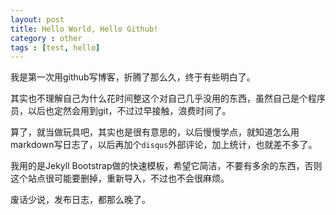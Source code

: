 ```yaml
---
layout: post
title: Hello World, Hello Github!
category : other 
tags : [test, hello]
---
```


我是第一次用github写博客，折腾了那么久，终于有些明白了。  

其实也不理解自己为什么花时间整这个对自己几乎没用的东西，虽然自己是个程序员，以后也定然会用到git，不过过早接触，浪费时间了。  

算了，就当做玩具吧，其实也是很有意思的，以后慢慢学点，就知道怎么用markdown写日志了，以后再加个`disqus`外部评论，加上统计，也就差不多了。  

我用的是Jekyll Bootstrap做的快速模板，希望它简洁，不要有多余的东西，否则这个站点很可能要删掉，重新导入，不过也不会很麻烦。

废话少说，发布日志，都那么晚了。

